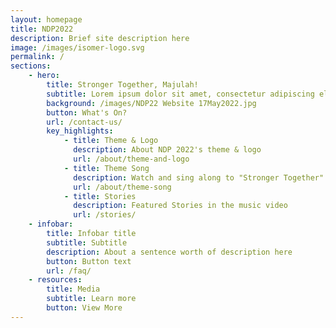```yaml
---
layout: homepage
title: NDP2022
description: Brief site description here
image: /images/isomer-logo.svg
permalink: /
sections:
    - hero:
        title: Stronger Together, Majulah!
        subtitle: Lorem ipsum dolor sit amet, consectetur adipiscing elit, sed do eiusmod tempor incididunt ut labore et dolore magna aliqua. Ut enim ad minim veniam
        background: /images/NDP22 Website 17May2022.jpg
        button: What's On?
        url: /contact-us/
        key_highlights:
            - title: Theme & Logo
              description: About NDP 2022's theme & logo
              url: /about/theme-and-logo
            - title: Theme Song
              description: Watch and sing along to "Stronger Together"
              url: /about/theme-song
            - title: Stories
              description: Featured Stories in the music video
              url: /stories/
    - infobar:
        title: Infobar title
        subtitle: Subtitle
        description: About a sentence worth of description here
        button: Button text
        url: /faq/
    - resources:
        title: Media
        subtitle: Learn more
        button: View More
---
```


